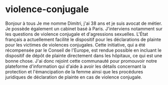# violence-conjugale
Bonjour à tous
Je me nomme Dimitri, j'ai 38 ans et je suis avocat de métier. Je possède également un cabinet basé à Paris. J'interviens notamment sur les questions de violence conjugale et d'agressions sexuelles. 
L'État français a actuellement facilité le dispositif pour les déclarations de plainte pour les victimes de violences conjugales. Cette initiative, qui a été récompensée par le Conseil de l'Europe, est rendue possible en incluant le dispositif de dépôt de plainte directement dans les hôpitaux, ce qui est une bonne chose. J'ai donc rejoint cette communauté pour promouvoir notre plateforme d'information qui d'aide à avoir les détails concernant la protection et l'émancipation de la femme ainsi que les procédures juridiques de déclaration de plainte en cas de violence conjugale.
